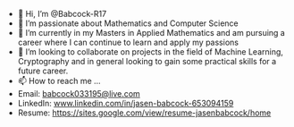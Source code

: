 - 👋 Hi, I’m @Babcock-R17 
- 👀 I’m passionate about Mathematics and Computer Science
- 🌱 I’m currently in my Masters in Applied Mathematics and am pursuing a career where I can continue to learn and apply my passions
- 💞️ I’m looking to collaborate on projects in the field of Machine Learning, Cryptography and in general looking to gain some practical skills for a future career. 
- 📫 How to reach me ... 
 - Email: babcock033195@live.com 
 - LinkedIn: www.linkedin.com/in/jasen-babcock-653094159 
 - Resume: https://sites.google.com/view/resume-jasenbabcock/home
<!---
Babcock-R17/Babcock-R17 is a ✨ special ✨ repository because its `README.md` (this file) appears on your GitHub profile.
You can click the Preview link to take a look at your changes.
--->
